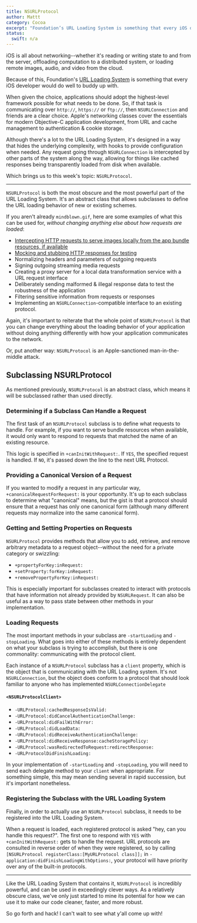 ```yaml
---
title: NSURLProtocol
author: Mattt
category: Cocoa
excerpt: "Foundation’s URL Loading System is something that every iOS developer would do well to buddy up with. And of all of networking classes and protocols of Foundation, NSURLProtocol is perhaps the most obscure and powerful."
status:
  swift: n/a
---
```


iOS is all about networking--whether it's reading or writing state to and from the server, offloading computation to a distributed system, or loading remote images, audio, and video from the cloud.

Because of this, Foundation's [URL Loading System](https://developer.apple.com/library/mac/#documentation/Cocoa/Conceptual/URLLoadingSystem/URLLoadingSystem.html#//apple_ref/doc/uid/10000165i) is something that every iOS developer would do well to buddy up with.

When given the choice, applications should adopt the highest-level framework possible for what needs to be done. So, if that task is communicating over `http://`, `https://` or `ftp://`, then `NSURLConnection` and friends are a clear choice. Apple's networking classes cover the essentials for modern Objective-C application development, from URL and cache management to authentication & cookie storage.

Although there's a lot to the URL Loading System, it's designed in a way that hides the underlying complexity, with hooks to provide configuration when needed. Any request going through `NSURLConnection` is intercepted by other parts of the system along the way, allowing for things like cached responses being transparently loaded from disk when available.

Which brings us to this week's topic: `NSURLProtocol`.

---

`NSURLProtocol` is both the most obscure and the most powerful part of the URL Loading System. It's an abstract class that allows subclasses to define the URL loading behavior of new or existing schemes.

If you aren't already `mindblown.gif`, here are some examples of what this can be used for, _without changing anything else about how requests are loaded_:

- [Intercepting HTTP requests to serve images locally from the app bundle resources, if available](http://stackoverflow.com/questions/5572258/ios-webview-remote-html-with-local-image-files)
- [Mocking and stubbing HTTP responses for testing](http://www.infinite-loop.dk/blog/2011/09/using-nsurlprotocol-for-injecting-test-data/)
- Normalizing headers and parameters of outgoing requests
- Signing outgoing streaming media requests
- Creating a proxy server for a local data transformation service with a URL request interface
- Deliberately sending malformed & illegal response data to test the robustness of the application
- Filtering sensitive information from requests or responses
- Implementing an `NSURLConnection`-compatible interface to an existing protocol.

Again, it's important to reiterate that the whole point of `NSURLProtocol` is that you can change everything about the loading behavior of your application without doing anything differently with how your application communicates to the network.

Or, put another way: `NSURLProtocol` is an Apple-sanctioned man-in-the-middle attack.

## Subclassing NSURLProtocol

As mentioned previously, `NSURLProtocol` is an abstract class, which means it will be subclassed rather than used directly.

### Determining if a Subclass Can Handle a Request

The first task of an `NSURLProtocol` subclass is to define what requests to handle. For example, if you want to serve bundle resources when available, it would only want to respond to requests that matched the name of an existing resource.

This logic is specified in `+canInitWithRequest:`. If `YES`, the specified request is handled. If `NO`, it's passed down the line to the next URL Protocol.

### Providing a Canonical Version of a Request

If you wanted to modify a request in any particular way, `+canonicalRequestForRequest:` is your opportunity. It's up to each subclass to determine what "canonical" means, but the gist is that a protocol should ensure that a request has only one canonical form (although many different requests may normalize into the same canonical form).

### Getting and Setting Properties on Requests

`NSURLProtocol` provides methods that allow you to add, retrieve, and remove arbitrary metadata to a request object--without the need for a private category or swizzling:

- `+propertyForKey:inRequest:`
- `+setProperty:forKey:inRequest:`
- `+removePropertyForKey:inRequest:`

This is especially important for subclasses created to interact with protocols that have information not already provided by `NSURLRequest`. It can also be useful as a way to pass state between other methods in your implementation.

### Loading Requests

The most important methods in your subclass are `-startLoading` and `-stopLoading`. What goes into either of these methods is entirely dependent on what your subclass is trying to accomplish, but there is one commonality: communicating with the protocol client.

Each instance of a `NSURLProtocol` subclass has a `client` property, which is the object that is communicating with the URL Loading system. It's not `NSURLConnection`, but the object does conform to a protocol that should look familiar to anyone who has implemented `NSURLConnectionDelegate`

#### `<NSURLProtocolClient>`

* `-URLProtocol:cachedResponseIsValid:`
* `-URLProtocol:didCancelAuthenticationChallenge:`
* `-URLProtocol:didFailWithError:`
* `-URLProtocol:didLoadData:`
* `-URLProtocol:didReceiveAuthenticationChallenge:`
* `-URLProtocol:didReceiveResponse:cacheStoragePolicy:`
* `-URLProtocol:wasRedirectedToRequest:redirectResponse:`
* `-URLProtocolDidFinishLoading:`

In your implementation of `-startLoading` and `-stopLoading`, you will need to send each delegate method to your `client` when appropriate. For something simple, this may mean sending several in rapid succession, but it's important nonetheless.

### Registering the Subclass with the URL Loading System

Finally, in order to actually use an `NSURLProtocol` subclass, it needs to be registered into the URL Loading System.

When a request is loaded, each registered protocol is asked "hey, can you handle this request?". The first one to respond with `YES` with `+canInitWithRequest:` gets to handle the request. URL protocols are consulted in reverse order of when they were registered, so by calling `[NSURLProtocol registerClass:[MyURLProtocol class]];` in `-application:didFinishLoadingWithOptions:`, your protocol will have priority over any of the built-in protocols.

---

Like the URL Loading System that contains it, `NSURLProtocol` is incredibly powerful, and can be used in exceedingly clever ways. As a relatively obscure class, we've only just started to mine its potential for how we can use it to make our code cleaner, faster, and more robust.

So go forth and hack! I can't wait to see what y'all come up with!



